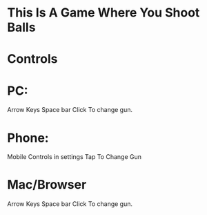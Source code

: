 <h1>This Is A Game Where You Shoot Balls</h1>

<h1>Controls</h1>
<h1>PC:</h1>
Arrow Keys
Space bar
Click To change gun.

<h1>Phone:</h1>
Mobile Controls in settings
Tap To Change Gun

<h1>Mac/Browser</h1>
Arrow Keys
Space bar
Click To change gun.
